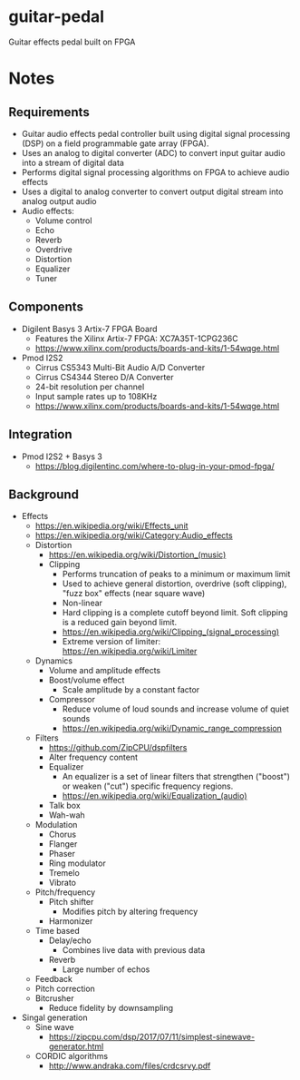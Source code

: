 # guitar-pedal
Guitar effects pedal built on FPGA

# Notes

## Requirements
* Guitar audio effects pedal controller built using digital signal processing (DSP) on a field programmable gate array (FPGA).
* Uses an analog to digital converter (ADC) to convert input guitar audio into a stream of digital data
* Performs digital signal processing algorithms on FPGA to achieve audio effects
* Uses a digital to analog converter to convert output digital stream into analog output audio
* Audio effects:
  * Volume control
  * Echo
  * Reverb
  * Overdrive
  * Distortion
  * Equalizer
  * Tuner

## Components
* Digilent Basys 3 Artix-7 FPGA Board
  * Features the Xilinx Artix-7 FPGA: XC7A35T-1CPG236C
  * https://www.xilinx.com/products/boards-and-kits/1-54wqge.html
* Pmod I2S2
  * Cirrus CS5343 Multi-Bit Audio A/D Converter
  * Cirrus CS4344 Stereo D/A Converter
  * 24-bit resolution per channel
  * Input sample rates up to 108KHz
  * https://www.xilinx.com/products/boards-and-kits/1-54wqge.html
  
## Integration
* Pmod I2S2 + Basys 3
  * https://blog.digilentinc.com/where-to-plug-in-your-pmod-fpga/

## Background
* Effects
  * https://en.wikipedia.org/wiki/Effects_unit
  * https://en.wikipedia.org/wiki/Category:Audio_effects
  * Distortion
    * https://en.wikipedia.org/wiki/Distortion_(music)
    * Clipping
      * Performs truncation of peaks to a minimum or maximum limit
      * Used to achieve general distortion, overdrive (soft clipping), "fuzz box" effects (near square wave)
      * Non-linear
      * Hard clipping is a complete cutoff beyond limit. Soft clipping is a reduced gain beyond limit.
      * https://en.wikipedia.org/wiki/Clipping_(signal_processing)
      * Extreme version of limiter: https://en.wikipedia.org/wiki/Limiter
  * Dynamics
    * Volume and amplitude effects
    * Boost/volume effect
      * Scale amplitude by a constant factor
    * Compressor
      * Reduce volume of loud sounds and increase volume of quiet sounds
      * https://en.wikipedia.org/wiki/Dynamic_range_compression
  * Filters
    * https://github.com/ZipCPU/dspfilters
    * Alter frequency content
    * Equalizer
      * An equalizer is a set of linear filters that strengthen ("boost") or weaken ("cut") specific frequency regions.
      * https://en.wikipedia.org/wiki/Equalization_(audio)
    * Talk box
    * Wah-wah
  * Modulation
    * Chorus
    * Flanger
    * Phaser
    * Ring modulator
    * Tremelo
    * Vibrato
  * Pitch/frequency
    * Pitch shifter
      * Modifies pitch by altering frequency
    * Harmonizer
  * Time based
    * Delay/echo
      * Combines live data with previous data
    * Reverb
      * Large number of echos
  * Feedback
  * Pitch correction
  * Bitcrusher
    * Reduce fidelity by downsampling
* Singal generation
  * Sine wave
    * https://zipcpu.com/dsp/2017/07/11/simplest-sinewave-generator.html
  * CORDIC algorithms
    * http://www.andraka.com/files/crdcsrvy.pdf
 

